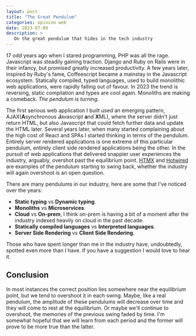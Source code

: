 ```yaml
---
layout: post
title: "The Great Pendulum"
categories: opinion web
date: 2023-07-09
description: >
   On the great pendulum that hides in the tech industry 
---
```


17 odd years ago when I stared programming, PHP was all the rage. Javascript was steadily gaining traction. Django and Ruby on Rails were in their infancy, but promised greatly increased productivity. A few years later, inspired by Ruby's fame, Coffeescript became a mainstay in the Javascript ecosystem. Statically compiled, typed languages, used to build monolithic web applications, were rapidly falling out of favour. In 2023 the trend is reversing, static compilation and types are cool again. Monoliths are making a comeback. _The pendulum is turning._

The first serious web application I built used an emerging pattern, AJAX(**A**synchronous **J**avascript **a**nd **X**ML), where the server didn't just return HTML, but also Javascript that could fetch further data and update the HTML later. Several years later, when many started complaining about the high cost of React and SPAs I started thinking in terms of the pendulum. Entirely server rendered applications is one extreme of this particular pendulum, entirely client side rendered applications being the other. In the pursuit of web applications that delivered snappier user experiences the industry, arguably, overshot past the equilibrium point. [HTMX](https://htmx.org/) and [Hotwired](https://hotwired.dev/) are examples of the pendulum starting to swing back, whether the industry will again overshoot is an open question.

There are many pendulums in our industry, here are some that I've noticed over the years:

* **Static typing** vs **Dynamic typing**.
* **Monoliths** vs **Microservices**.
* **Cloud** vs **On-prem**, I think on-prem is having a bit of a moment after the industry indexed heavily on cloud in the past decade.
* **Statically compiled languages** vs **Interpreted languages**.
* **Server Side Rendering** vs **Client Side Rendering**.

Those who have spent longer than me in the industry have, undoubtedly, spotted even more than I have. If you have a suggestion I would love to hear it.

## Conclusion

In most instances the correct position lies somewhere near the equilibrium point, but we tend to overshoot it in each swing. Maybe, like a real pendulum, the amplitude of these pendulums will decrease over time and they will come to rest at the equilibrium. Or maybe we'll continue to overshoot, the memories of the previous swing faded by time. I'm somewhat hopeful that we will learn from each period and the former will prove to be more true than the latter.
